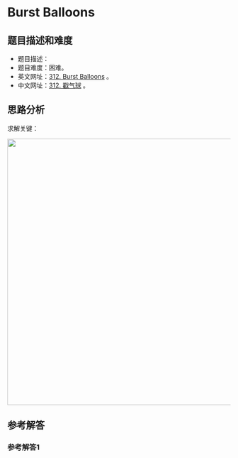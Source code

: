 # Burst Balloons

## 题目描述和难度
+ 题目描述：
+ 题目难度：困难。
+ 英文网址：[312. Burst Balloons](https://leetcode.com/problems/burst-balloons/description/)  。
+ 中文网址：[312. 戳气球](https://leetcode-cn.com/problems/burst-balloons/description/)  。
## 思路分析
求解关键：

<img src="https://liweiwei1419.github.io/images/leetcode-solution/" width="600">

## 参考解答
### 参考解答1

```java

```